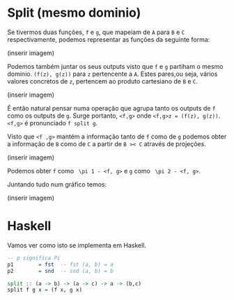 # Split (mesmo dominio)

Se tivermos duas funções, `f` e `g`, que mapeiam de `A` para `B` e `C` respectivamente, podemos representar as funções da seguinte forma:

(inserir imagem)

Podemos também juntar os seus outputs visto que `f` e `g` partiham o mesmo dominio. `(f(z), g(z))` para `z` pertencente a `A`. Estes pares,ou seja, vários valores concretos de `z`, pertencem ao produto cartesiano de `B` e `C`.

(inserir imagem)

É então natural pensar numa operação que agrupa tanto os outputs de `f` como os outputs de `g`.
Surge portanto, `<f,g>` onde `<f,g>z = (f(z), g(z))`.
`<f,g>` é pronunciado `f split g`.

Visto que `<f ,g>` mantém a informação tanto de `f` como de `g` podemos obter a informação de `B` como de `C` a partir de `B >< C` através de projeções.

(inserir imagem)

Podemos obter `f` como ` \pi 1 - <f, g>` e `g` como ` \pi 2 - <f, g>`.

Juntando tudo num gráfico temos:

(inserir imagem)

# Haskell

Vamos ver como isto se implementa em Haskell.

```haskell
-- p significa Pi
p1        = fst  -- fst (a, b) = a
p2        = snd  -- snd (a, b) = b

split :: (a -> b) -> (a -> c) -> a -> (b,c)
split f g x = (f x, g x)
```
